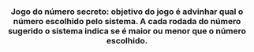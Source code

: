 <h3 align="center"> Jogo do número secreto: objetivo do jogo é advinhar qual o número escolhido pelo sistema. A cada rodada do número sugerido o sistema indica se é maior ou menor que o número escolhido. </h3>








